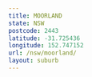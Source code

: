 ```yaml
---
title: MOORLAND
state: NSW
postcode: 2443
latitude: -31.725436
longitude: 152.747152
url: /nsw/moorland/
layout: suburb
---
```

